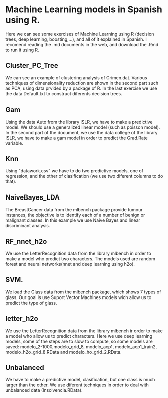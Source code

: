 # Machine Learning models in Spanish using R.

Here we can see some exercises of Machine Learning using R (decision trees, deep learning, boosting,...), and all of it explained in Spanish.
I recomend reading the .md documents in the web, and download the .Rmd to run it using R.

## Cluster_PC_Tree

We can see an example of clustering analysis of Crimen.dat. Various techniques of dimensionality reduction are shown in the second part such as PCA, using data prvided by a package of R.
In the last exercise we use the data Default.txt to construct diferents decision trees.

## Gam

 Using the data Auto from the library ISLR, we have to make a predictive model. We should use a generalized linear model (such as poisson model).
In the second part of the document, we use the data college of the library ISLR, we have to make a gam model in order to predict the Grad.Rate variable.

## Knn

Using "datawork.csv" we have to do two predictive models, one of regression, and the other of clasification (we use
two diferent columns to do that).

## NaiveBayes_LDA

 The BreastCancer data from the mlbench package provide tumour instances, the objective is to identify each of a number of benign or malignant classes. In this example we use 
Naive Bayes and linear discriminant analysis.

## RF_nnet_h2o

We use the LetterRecognition data from the library mlbench in order to make a model who predict two characters. The models used are random forest and neural networks(nnet and deep learning using h2o).

## SVM.

We load the Glass data from the mlbench package, which shows 7 types of glass. Our goal is use Suport Vector Machines models wich allow us to predict the type of glass.

## letter_h2o

We use the LetterRecognition data from the library mlbench ir order to make a model who allow us to predict characters. Here we use deep learning models, some of the steps are to slow to 
compute, so some models are saved: modelo_2-1000,modelo_grid_8, modelo_acp1, modelo_acp1_train2, modelo_h2o_grid_8.RData and modelo_ho_grid_2.RData.

## Unbalanced

 We have to make a predictive model, clasification, but one class is much larger than the other. We use diferent techniques in order to deal with unbalanced data (Insolvencia.RData).

